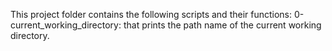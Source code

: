 This project folder contains the following scripts and their functions:
    0-current_working_directory: that prints the path name of the current working directory.
